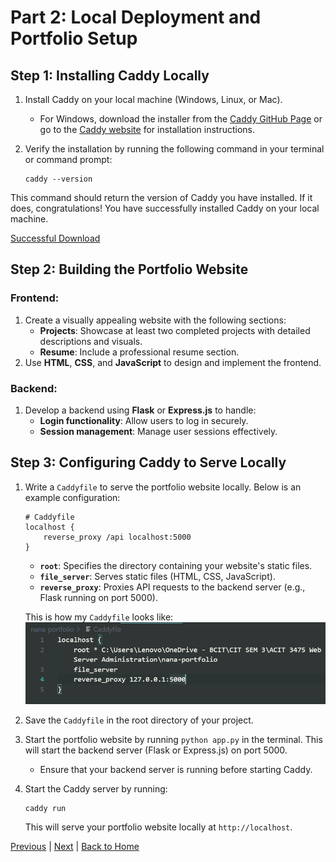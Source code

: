 # Part 2: Local Deployment and Portfolio Setup

## Step 1: Installing Caddy Locally
1. Install Caddy on your local machine (Windows, Linux, or Mac).
   - For Windows, download the installer from the [Caddy GitHub Page](https://github.com/caddyserver/caddy/releases) or go to the [Caddy website](https://caddyserver.com/docs/install) for installation instructions.

2. Verify the installation by running the following command in your terminal or command prompt:
    ```
    caddy --version
    ```
This command should return the version of Caddy you have installed. If it does, congratulations! You have successfully installed Caddy on your local machine.

[Successful Download](..\assets\caddy--version.png)

## Step 2: Building the Portfolio Website
### Frontend:
1. Create a visually appealing website with the following sections:
   - **Projects**: Showcase at least two completed projects with detailed descriptions and visuals.
   - **Resume**: Include a professional resume section.
2. Use **HTML**, **CSS**, and **JavaScript** to design and implement the frontend.

### Backend:
1. Develop a backend using **Flask** or **Express.js** to handle:
   - **Login functionality**: Allow users to log in securely.
   - **Session management**: Manage user sessions effectively.

## Step 3: Configuring Caddy to Serve Locally

1. Write a `Caddyfile` to serve the portfolio website locally. Below is an example configuration:
    ```plaintext
    # Caddyfile
    localhost {
        reverse_proxy /api localhost:5000
    }
    ```
    - **`root`**: Specifies the directory containing your website's static files.
    - **`file_server`**: Serves static files (HTML, CSS, JavaScript).
    - **`reverse_proxy`**: Proxies API requests to the backend server (e.g., Flask running on port 5000).

    This is how my `Caddyfile` looks like:
    ![caddyfile](../assets/caddyfile.png)    

2. Save the `Caddyfile` in the root directory of your project.
3. Start the portfolio website by running ```python app.py``` in the terminal. This will start the backend server (Flask or Express.js) on port 5000.
    - Ensure that your backend server is running before starting Caddy.

4. Start the Caddy server by running:
    ```
    caddy run
    ```
    This will serve your portfolio website locally at `http://localhost`.

[Previous](../part1/caddy.md) | [Next](/..part3/deployment-aws.md) | [Back to Home](../README.md)